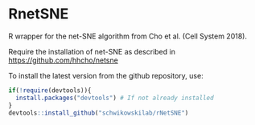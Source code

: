 # RnetSNE
R wrapper for the net-SNE algorithm from Cho et al. (Cell System 2018).

Require the installation of net-SNE as described in https://github.com/hhcho/netsne

To install the latest version from the github repository, use:

``` r
if(!require(devtools)){
  install.packages("devtools") # If not already installed
}
devtools::install_github("schwikowskilab/rNetSNE")
```
